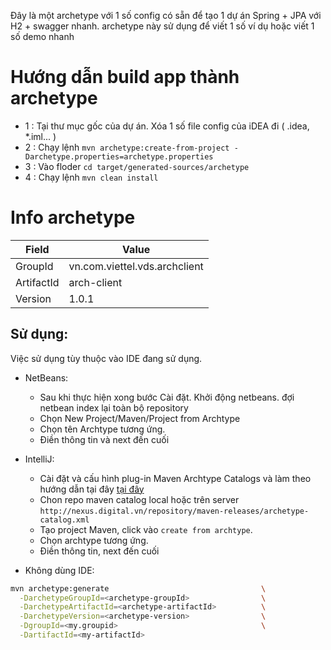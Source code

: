 Đây là một archetype với 1 số config có sẵn để tạo 1 dự án Spring + JPA với H2 + swagger nhanh.
archetype này sử dụng để viết 1 số ví dụ hoặc viết 1 số demo nhanh


# Hướng dẫn build app thành archetype

- 1 : Tại thư mục gốc của dự án. Xóa 1 số file config của iDEA đi ( .idea, *.iml... )
- 2 : Chạy lệnh `mvn archetype:create-from-project -Darchetype.properties=archetype.properties`
- 3 : Vào floder `cd target/generated-sources/archetype`
- 4 : Chạy lệnh `mvn clean install`


# Info archetype
 Field | Value
 --- | --- 
 GroupId | vn.com.viettel.vds.archclient
 ArtifactId | arch-client
 Version | 	1.0.1
 ## Sử dụng:
Việc sử dụng tùy thuộc vào IDE đang sử dụng.

- NetBeans: 
	
	- Sau khi thực hiện xong bước Cài đặt. Khởi động netbeans. đợi netbean index lại toàn bộ repository
	- Chọn New Project/Maven/Project from Archtype
	- Chọn tên Archtype tương ứng. 
	- Điền thông tin và next đến cuối

- IntelliJ:

	- Cài đặt và cấu hình plug-in Maven Archtype Catalogs và làm theo hướng dẫn tại đây [tại đây](https://plugins.jetbrains.com/plugin/7965-maven-archetype-catalogs)
	- Chon repo maven catalog local hoặc trên server `http://nexus.digital.vn/repository/maven-releases/archetype-catalog.xml`
	- Tạo project Maven, click vào `create from archtype`.
	- Chọn archtype tương ứng.
	- Điền thông tin, next đến cuối

- Không dùng IDE:

```bash
mvn archetype:generate                                  \
  -DarchetypeGroupId=<archetype-groupId>                \
  -DarchetypeArtifactId=<archetype-artifactId>          \
  -DarchetypeVersion=<archetype-version>                \
  -DgroupId=<my.groupid>                                \
  -DartifactId=<my-artifactId>
```
